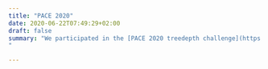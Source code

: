 ```yaml
---
title: "PACE 2020"
date: 2020-06-22T07:49:29+02:00
draft: false
summary: "We participated in the [PACE 2020 treedepth challenge](https://pacechallenge.org/2020/) and got place 4 out of 15 in the [exact track](https://github.com/maxbannach/PID-Star) and place 5 out of 10 in the [heuristic track](https://github.com/maxbannach/Fluid).
"

---
```


